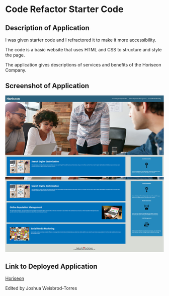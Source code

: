 # Code Refactor Starter Code

## Description of Application

I was given starter code and I refractored it to make it more accessibility.

The code is a basic website that uses HTML and CSS to structure and style the page. 

The application gives descriptions of services and benefits of the Horiseon Company.

## Screenshot of Application

![Image of Horiseon website header and hero](/horiseon-header-hero.png)  
![Image of Horiseon website content, benefits, and footer](/horiseon-content-aside-footer.png)

## Link to Deployed Application

[Horiseon](https://joshuaweisbrodtorres.github.io/01-horiseon-project/)

Edited by Joshua Weisbrod-Torres